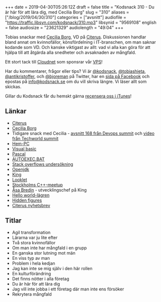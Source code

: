 +++
date = 2019-04-30T05:26:12Z
draft = false
title = "Kodsnack 310 - Du är här för att lära dig, med Cecilia Borg"
slug = "310"
aliases = ["/blog/2019/04/30/310"]
categories = ["avsnitt"]
audiofile = "https://traffic.libsyn.com/kodsnack/310.mp3"
libsynid = "9569108"
english = false
audiosize = "23621329"
audiolength = "49:04"
+++

Tobias snackar med [Cecilia Borg](https://twitter.com/ceciliaborg), VD på [Citerus](https://www.citerus.se/). Diskussionen handlar bland annat om kvinnofällor, könsfördelning i IT-branschen, om man saknar kodande som VD. Och kanske viktigast av allt: vad vi alla kan göra för att hjälpa till att åtgärda alla snedheter och avsaknaden av mångfald.

Ett stort tack till [Cloudnet](http://www.cloudnet.se) som sponsrar vår [VPS](http://en.wikipedia.org/wiki/Virtual_private_server)!

Har du kommentarer, frågor eller tips? Vi är [@kodsnack](https://www.twitter.com/kodsnack), [@tobiashieta](https://www.twitter.com/tobiashieta), [@antikristoffer](https://www.twitter.com/antikristoffer), och [@bjoreman](https://www.twitter.com/bjoreman) på Twitter, har en [sida på Facebook](https://www.facebook.com/kodsnack) och epostas på [info@kodsnack.se](mailto:info@kodsnack.se) om du vill skriva längre. Vi läser allt som skickas.

Gillar du Kodsnack får du hemskt gärna [recensera oss i iTunes](http://itunes.apple.com/se/podcast/kodsnack/id561631498?l=en)!

## Länkar ##
* [Citerus](https://www.citerus.se/)
* [Cecilia Borg](https://twitter.com/ceciliaborg)
* Tidigare snack med Cecilia - [avsnitt 168 från Devops summit](https://kodsnack.se/168/) och [video från Techworld summit](https://www.youtube.com/watch?v=rvYBdZUGLEU)
* [Hem-PC](https://sv.wikipedia.org/wiki/Hem-PC-reformen)
* [Visual basic](https://en.wikipedia.org/wiki/Visual_Basic)
* [Pascal](https://en.wikipedia.org/wiki/Pascal_%28programming_language%29)
* [AUTOEXEC.BAT](https://en.wikipedia.org/wiki/AUTOEXEC.BAT)
* [Stack overflows undersökning](https://insights.stackoverflow.com/survey/2019)
* [Openjdk](https://en.wikipedia.org/wiki/OpenJDK)
* [King](https://en.wikipedia.org/wiki/King_%28company%29)
* [Looklet](https://www.looklet.com/)
* [Stockholms C++-meetup](https://www.meetup.com/StockholmCpp/)
* [Åsa Bredin](https://twitter.com/sabredin) - utvecklingschef på King
* [Hello world-lägren](https://helloworld.se/)
* [Hidden figures](https://en.wikipedia.org/wiki/Hidden_Figures)
* [Citerus nyhetsbrev](https://kurs.citerus.se/citerus-nyhetsbrev)


## Titlar ##
* Agil transformation
* Lärarna var ju lite efter
* Två stora kvinnofällor
* Om man inte har mångfald i en grupp
* En ganska stor lutning mot män
* En viss typ av man
* Problem i hela kedjan
* Jag kan inte se mig själv i den här rollen
* En kulturförändring
* Det finns nötter i alla företag
* Du är här för att lära dig
* Jag vill inte jobba i ett företag där man inte ens försöker
* Rekrytera mångfald